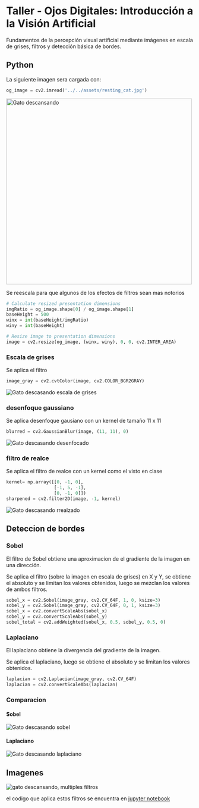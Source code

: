 # Taller - Ojos Digitales: Introducción a la Visión Artificial
Fundamentos de la percepción visual artificial mediante imágenes en escala de grises, filtros y detección básica de bordes.

## Python

La siguiente imagen sera cargada con:
```python
og_image = cv2.imread('../../assets/resting_cat.jpg')
```
<img src="../assets//resting_cat.jpg" alt="Gato descansando" height="500"/>

Se reescala para que algunos de los efectos de filtros sean mas notorios
```python
# Calculate resized presentation dimensions
imgRatio = og_image.shape[0] / og_image.shape[1]
baseHeight = 500
winx = int(baseHeight/imgRatio)
winy = int(baseHeight)

# Resize image to presentation dimensions
image = cv2.resize(og_image, (winx, winy), 0, 0, cv2.INTER_AREA)
```

### Escala de grises
Se aplica el filtro
```python
image_gray = cv2.cvtColor(image, cv2.COLOR_BGR2GRAY)
```
![Gato descasando escala de grises](python/resting_cat_gray.jpg)

### desenfoque gaussiano
Se aplica desenfoque gausiano con un kernel de tamaño 11 x 11
```python
blurred = cv2.GaussianBlur(image, (11, 11), 0)
```
![Gato descasando desenfocado](python/resting_cat_blurred.jpg)

### filtro de realce
Se aplica el filtro de realce con un kernel como el visto en clase
```python
kernel= np.array([[0, -1, 0],
                  [-1, 5, -1],
                  [0, -1, 0]])
sharpened = cv2.filter2D(image, -1, kernel)
```
![Gato descasando rrealzado](python/resting_cat_sharpened.jpg)

## Deteccion de bordes
### Sobel
El filtro de Sobel obtiene una aproximacion de el gradiente de la imagen en una dirección.

Se aplica el filtro (sobre la imagen en escala de grises) en X y Y, se obtiene el absoluto y se limitan los valores obtenidos, luego se mezclan los valores de ambos filtros.
```python
sobel_x = cv2.Sobel(image_gray, cv2.CV_64F, 1, 0, ksize=3)
sobel_y = cv2.Sobel(image_gray, cv2.CV_64F, 0, 1, ksize=3)
sobel_x = cv2.convertScaleAbs(sobel_x)
sobel_y = cv2.convertScaleAbs(sobel_y)
sobel_total = cv2.addWeighted(sobel_x, 0.5, sobel_y, 0.5, 0)
```

### Laplaciano
El laplaciano obtiene la divergencia del gradiente de la imagen.

Se aplica el laplaciano, luego se obtiene el absoluto y se limitan los valores obtenidos.
```python
laplacian = cv2.Laplacian(image_gray, cv2.CV_64F)
laplacian = cv2.convertScaleAbs(laplacian)
```

### Comparacion
#### Sobel

![Gato descasando sobel](python/resting_cat_sobel.jpg)

#### Laplaciano
![Gato descasando laplaciano](python/resting_cat_laplacian.jpg)

## Imagenes

![gato descansando, multiples filtros](resting_cat_filters.png)

el codigo que aplica estos filtros se encuentra en [jupyter notebook](python/ojos_digitales.ipynb)

